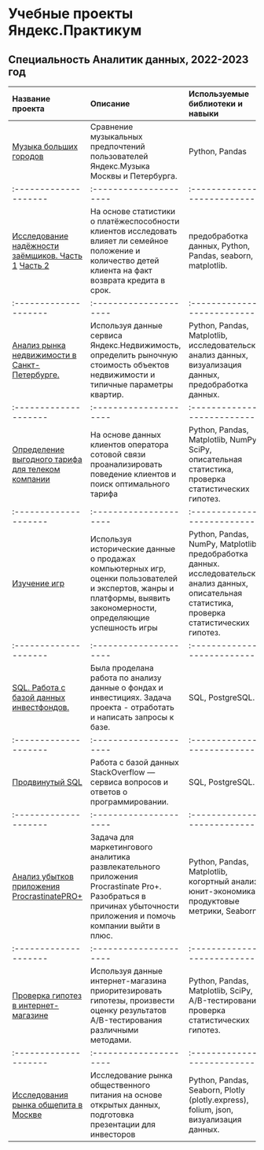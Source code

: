 # Учебные проекты Яндекс.Практикум
## Специальность Аналитик данных, 2022-2023 год



| Название проекта             | Описание           | Используемые библиотеки и навыки                |
| :-------------------- | :--------------------- |:---------------------------|
|[Музыка больших городов](https://github.com/dema-02/yandex-praktikum-projekt/tree/main/01_Big_siti_musik)|Сравнение музыкальных предпочтений пользователей Яндекс.Музыка Москвы и Петербурга. |Python, Pandas |
| :-------------------- | :--------------------- |:---------------------------|
|[Исследование надёжности заёмщиков. Часть 1](Borrowers_1.ipynb) [Часть 2](Borrowers_2.ipynb)|На основе статистики о платёжеспособности клиентов исследовать влияет ли семейное положение и количество детей клиента на факт возврата кредита в срок. | предобработка данных, Python, Pandas, seaborn, matplotlib. |
| :-------------------- | :--------------------- |:---------------------------|
|[Анализ рынка недвижимости в Санкт-Петербурге.](real_estate_fin.ipynb)|Используя данные сервиса Яндекс.Недвижимость, определить рыночную стоимость объектов недвижимости и типичные параметры квартир.|Python, Pandas, Matplotlib, исследовательский анализ данных, визуализация данных, предобработка данных. |
| :-------------------- | :--------------------- |:---------------------------|
|[Определение выгодного тарифа для телеком компании](tarifs.ipynb)|На основе данных клиентов оператора сотовой связи проанализировать поведение клиентов и поиск оптимального тарифа | Python, Pandas, Matplotlib, NumPy, SciPy, описательная статистика, проверка статистических гипотез. |
| :-------------------- | :--------------------- |:---------------------------|
|[Изучение игр](game_projekt_fin.ipynb)|Используя исторические данные о продажах компьютерных игр, оценки пользователей и экспертов, жанры и платформы, выявить закономерности, определяющие успешность игры |Python, Pandas, NumPy, Matplotlib, предобработка данных. исследовательский анализ данных, описательная статистика, проверка статистических гипотез. |
| :-------------------- | :--------------------- |:---------------------------|
|[SQL. Работа с базой данных инвестфондов.](1_sql_tasks.sql)|Была проделана работа по анализу данные о фондах и инвестициях. Задача проекта - отработать и написать запросы к базе. | SQL, PostgreSQL.|
| :-------------------- | :--------------------- |:---------------------------|
|[Продвинутый SQL](2_sql_tasks.sql)|Работа с базой данных StackOverflow — сервиса вопросов и ответов о программировании.| SQL, PostgreSQL. |
| :-------------------- | :--------------------- |:---------------------------|
|[Анализ убытков приложения ProcrastinatePRO+](Analysis_Procrastinate_fin.ipynb)|Задача для маркетингового аналитика развлекательного приложения Procrastinate Pro+. Разобраться в причинах убыточности приложения и помочь компании выйти в плюс.| Python, Pandas, Matplotlib, когортный анализ, юнит-экономика, продуктовые метрики, Seaborn |
| :-------------------- | :--------------------- |:---------------------------|
|[Проверка гипотез в интернет-магазине](hypothesis_&_AB_testing_fin.ipynb)|Используя данные интернет-магазина приоритезировать гипотезы, произвести оценку результатов A/B-тестирования различными методами. | Python, Pandas, Matplotlib, SciPy, A/B-тестирование, проверка статистических гипотез. |
| :-------------------- | :--------------------- |:---------------------------|
|[Исследования рынка общепита в Москве](kafe_new_fin.ipynb)|Исследование рынка общественного питания на основе открытых данных, подготовка презентации для инвесторов | Python, Pandas, Seaborn, Plotly (plotly.express), folium, json, визуализация данных. |
